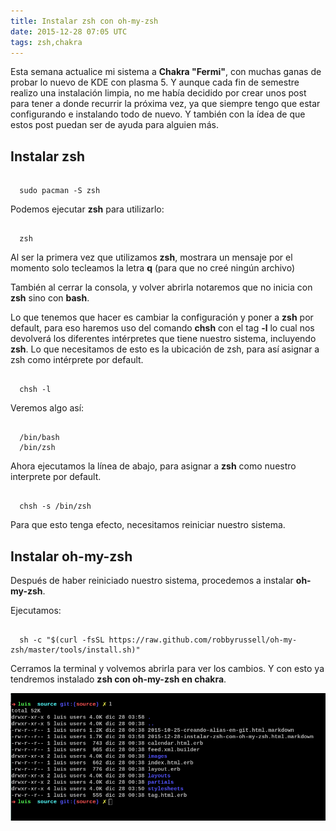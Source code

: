 ```yaml
---
title: Instalar zsh con oh-my-zsh
date: 2015-12-28 07:05 UTC
tags: zsh,chakra
---
```


Esta semana actualice mi sistema a **Chakra "Fermi"**, con muchas ganas de probar lo nuevo de KDE con plasma 5. Y aunque cada fin de semestre realizo una instalación limpia, no me había decidido por crear unos post para tener a donde recurrir la próxima vez, ya que siempre tengo que estar configurando e instalando todo de nuevo. Y también con la ídea de que estos post puedan ser de ayuda para alguien más.

## Instalar zsh

```

  sudo pacman -S zsh

```

Podemos ejecutar **zsh** para utilizarlo: 

```

  zsh

```
Al ser la primera vez que utilizamos **zsh**, mostrara un mensaje por el momento solo tecleamos la letra **q** (para que no creé ningún archivo)

También al cerrar la consola, y volver abrirla notaremos que no inicia con **zsh** sino con **bash**.


Lo que tenemos que hacer es cambiar la configuración y poner a **zsh** por default, para eso haremos uso del comando **chsh** con el tag **-l** lo cual nos devolverá los diferentes intérpretes que tiene nuestro sistema, incluyendo **zsh**. Lo que necesitamos de esto es la ubicación de zsh, para así asignar a zsh como intérprete por default.


 
```

  chsh -l

```
Veremos algo así:  

```

  /bin/bash  
  /bin/zsh

```
Ahora ejecutamos la línea de abajo, para asignar a **zsh** como nuestro interprete por default. 

```

  chsh -s /bin/zsh

```

Para que esto tenga efecto, necesitamos reiniciar nuestro sistema.


## Instalar oh-my-zsh

Después de haber reiniciado nuestro sistema, procedemos a instalar **oh-my-zsh**.

Ejecutamos:  


```

  sh -c "$(curl -fsSL https://raw.github.com/robbyrussell/oh-my-zsh/master/tools/install.sh)"

```

Cerramos la terminal y volvemos abrirla para ver los cambios. Y con esto ya tendremos instalado **zsh con oh-my-zsh en chakra**.

![Alt text](./images/zsh/zsh.png)

